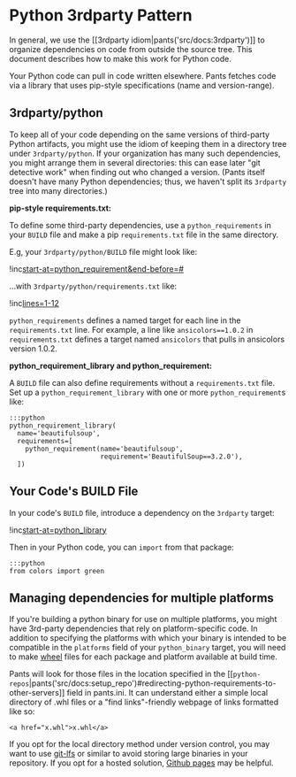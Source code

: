 Python 3rdparty Pattern
=======================

In general, we use the
[[3rdparty idiom|pants('src/docs:3rdparty')]] to organize
dependencies on code from outside the source tree. This document
describes how to make this work for Python code.

Your Python code can pull in code written elsewhere. Pants fetches code
via a library that uses pip-style specifications (name and
version-range).

3rdparty/python
---------------

To keep all of your code depending on the same versions of third-party
Python artifacts, you might use the idiom of keeping them in a directory
tree under `3rdparty/python`. If your organization has many such
dependencies, you might arrange them in several directories: this can
ease later "git detective work" when finding out who changed a version.
(Pants itself doesn't have many Python dependencies; thus, we haven't split its `3rdparty` tree
into many directories.)

**pip-style requirements.txt:**

To define some third-party dependencies, use a
<a pantsref="bdict_python_requirements">`python_requirements`</a> in your `BUILD`
file and make a pip `requirements.txt` file in the same directory.

E.g, your `3rdparty/python/BUILD` file might look like:

!inc[start-at=python_requirement&end-before=#](../../../../3rdparty/python/BUILD)

...with `3rdparty/python/requirements.txt` like:

!inc[lines=1-12](../../../../3rdparty/python/requirements.txt)

`python_requirements` defines a named target for each line in the
`requirements.txt` line. For example, a line like `ansicolors==1.0.2` in
`requirements.txt` defines a target named `ansicolors` that pulls in
ansicolors version 1.0.2.

**python\_requirement\_library and python\_requirement:**

A `BUILD` file can also define requirements without a `requirements.txt`
file. Set up a
<a pantsref="bdict_python_requirement_library">`python_requirement_library`</a>
with one or more
<a pantsref="bdict_python_requirement">`python_requirement`</a>s
like:

    :::python
    python_requirement_library(
      name='beautifulsoup',
      requirements=[
        python_requirement(name='beautifulsoup',
                           requirement='BeautifulSoup==3.2.0'),
      ])

Your Code's BUILD File
----------------------

In your code's `BUILD` file, introduce a dependency on the `3rdparty`
target:

!inc[start-at=python_library](hello/greet/BUILD)

Then in your Python code, you can `import` from that package:

    :::python
    from colors import green

Managing dependencies for multiple platforms
----------------------

If you're building a python binary for use on multiple platforms, you might have 3rd-party
dependencies that rely on platform-specific code. In addition to specifying the platforms
with which your binary is intended to be compatible in the `platforms` field of your
<a pantsref="bdict_python_binary">`python_binary`</a> target, you will need to make
<a href="https://pip.pypa.io/en/stable/reference/pip_wheel/">wheel</a> files for each package
and platform available at build time.

Pants will look for those files in the location specified in the
[[`python-repos`|pants('src/docs:setup_repo')#redirecting-python-requirements-to-other-servers]] field
in pants.ini. It can understand either a simple local directory of .whl files or a "find links"-friendly
webpage of links formatted like so:

```
<a href="x.whl">x.whl</a>
```

If you opt for the local directory method under version control, you may want to use
<a href="https://git-lfs.github.com/">git-lfs</a> or similar to avoid storing large binaries in your
repository. If you opt for a hosted solution, <a href="https://pages.github.com/">Github pages</a> may
be helpful.
